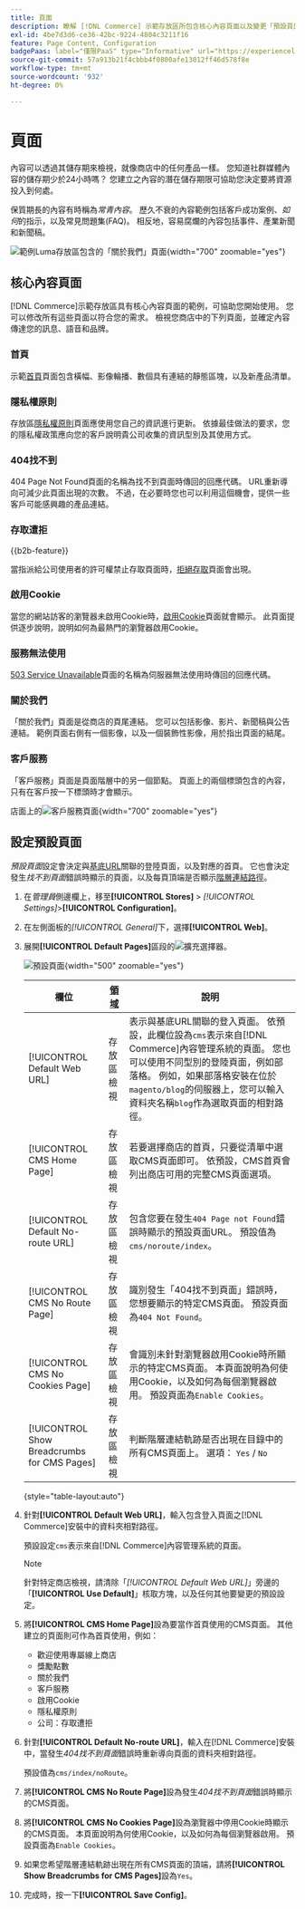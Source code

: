 ```yaml
---
title: 頁面
description: 瞭解 [!DNL Commerce] 示範存放區所包含核心內容頁面以及變更「預設頁面」設定的詳細資訊。
exl-id: 4be7d3d6-ce36-42bc-9224-4804c3211f16
feature: Page Content, Configuration
badgePaas: label="僅限PaaS" type="Informative" url="https://experienceleague.adobe.com/zh-hant/docs/commerce/user-guides/product-solutions" tooltip="僅適用於雲端專案(Adobe管理的PaaS基礎結構)和內部部署專案的Adobe Commerce 。"
source-git-commit: 57a913b21f4cbbb4f0800afe13012ff46d578f8e
workflow-type: tm+mt
source-wordcount: '932'
ht-degree: 0%

---
```


# 頁面

內容可以透過其儲存期來檢視，就像商店中的任何產品一樣。 您知道社群媒體內容的儲存期少於24小時嗎？ 您建立之內容的潛在儲存期限可協助您決定要將資源投入到何處。

保質期長的內容有時稱為&#x200B;_常青內容_。 歷久不衰的內容範例包括客戶成功案例、_如何_&#x200B;的指示，以及常見問題集(FAQ)。 相反地，容易腐爛的內容包括事件、產業新聞和新聞稿。

![範例Luma存放區包含的「關於我們」頁面](./assets/storefront-about-us.png){width="700" zoomable="yes"}

## 核心內容頁面

[!DNL Commerce]示範存放區具有核心內容頁面的範例，可協助您開始使用。 您可以修改所有這些頁面以符合您的需求。 檢視您商店中的下列頁面，並確定內容傳達您的訊息、語音和品牌。

### 首頁

示範[首頁](../getting-started/storefront.md#home-page)頁面包含橫幅、影像輪播、數個具有連結的靜態區塊，以及新產品清單。

### 隱私權原則

存放區[隱私權原則](../getting-started/privacy-policy.md)頁面應使用您自己的資訊進行更新。 依據最佳做法的要求，您的隱私權政策應向您的客戶說明貴公司收集的資訊型別及其使用方式。

### 404找不到

404 Page Not Found頁面的名稱為找不到頁面時傳回的回應代碼。 URL重新導向可減少此頁面出現的次數。 不過，在必要時您也可以利用這個機會，提供一些客戶可能感興趣的產品連結。

### 存取遭拒

{{b2b-feature}}

當指派給公司使用者的許可權禁止存取頁面時，[拒絕存取](../b2b/account-company-roles-permissions.md)頁面會出現。

### 啟用Cookie

當您的網站訪客的瀏覽器未啟用Cookie時，[啟用Cookie](../getting-started/compliance-cookie-law.md)頁面就會顯示。 此頁面提供逐步說明，說明如何為最熱門的瀏覽器啟用Cookie。

### 服務無法使用

[503 Service Unavailable](../configuration-reference/general/general.md)頁面的名稱為伺服器無法使用時傳回的回應代碼。

### 關於我們

「關於我們」頁面是從商店的頁尾連結。 您可以包括影像、影片、新聞稿與公告連結。 範例頁面右側有一個影像，以及一個裝飾性影像，用於指出頁面的結尾。

### 客戶服務

「客戶服務」頁面是頁面階層中的另一個節點。 頁面上的兩個標頭包含的內容，只有在客戶按一下標頭時才會顯示。

店面上的![客戶服務頁面](./assets/storefront-customer-service.png){width="700" zoomable="yes"}

## 設定預設頁面

_預設頁面_&#x200B;設定會決定與[基底URL](../stores-purchase/store-urls.md)關聯的登陸頁面，以及對應的首頁。 它也會決定發生&#x200B;_找不到頁面_&#x200B;錯誤時顯示的頁面，以及每頁頂端是否顯示[階層連結路徑](../catalog/navigation-breadcrumb-trail.md)。

1. 在&#x200B;_管理員_&#x200B;側邊欄上，移至&#x200B;**[!UICONTROL Stores]** > _[!UICONTROL Settings]_>**[!UICONTROL Configuration]**。

1. 在左側面板的&#x200B;_[!UICONTROL General]_&#x200B;下，選擇&#x200B;**[!UICONTROL Web]**。

1. 展開&#x200B;**[!UICONTROL Default Pages]**&#x200B;區段的![擴充選擇器](../assets/icon-display-expand.png)。

   ![預設頁面](./assets/web-default-pages.png){width="500" zoomable="yes"}

   | 欄位 | [領域](../getting-started/websites-stores-views.md#scope-settings) | 說明 |
   |--- |--- |--- |
   | [!UICONTROL Default Web URL] | 存放區檢視 | 表示與基底URL關聯的登入頁面。 依預設，此欄位設為`cms`表示來自[!DNL Commerce]內容管理系統的頁面。 您也可以使用不同型別的登陸頁面，例如部落格。 例如，如果部落格安裝在位於`magento/blog`的伺服器上，您可以輸入資料夾名稱`blog`作為選取頁面的相對路徑。 |
   | [!UICONTROL CMS Home Page] | 存放區檢視 | 若要選擇商店的首頁，只要從清單中選取CMS頁面即可。 依預設，CMS首頁會列出商店可用的完整CMS頁面選項。 |
   | [!UICONTROL Default No-route URL] | 存放區檢視 | 包含您要在發生`404 Page not Found`錯誤時顯示的預設頁面URL。 預設值為`cms/noroute/index`。 |
   | [!UICONTROL CMS No Route Page] | 存放區檢視 | 識別發生「404找不到頁面」錯誤時，您想要顯示的特定CMS頁面。 預設頁面為`404 Not Found`。 |
   | [!UICONTROL CMS No Cookies Page] | 存放區檢視 | 會識別未針對瀏覽器啟用Cookie時所顯示的特定CMS頁面。 本頁面說明為何使用Cookie，以及如何為每個瀏覽器啟用。 預設頁面為`Enable Cookies`。 |
   | [!UICONTROL Show Breadcrumbs for CMS Pages] | 存放區檢視 | 判斷階層連結軌跡是否出現在目錄中的所有CMS頁面上。 選項： `Yes` / `No` |

   {style="table-layout:auto"}

1. 針對&#x200B;**[!UICONTROL Default Web URL]**，輸入包含登入頁面之[!DNL Commerce]安裝中的資料夾相對路徑。

   預設設定`cms`表示來自[!DNL Commerce]內容管理系統的頁面。

   >[!NOTE]
   >
   >針對特定商店檢視，請清除「_[!UICONTROL Default Web URL]_」旁邊的「**[!UICONTROL Use Default]**」核取方塊，以及任何其他要變更的預設設定。

1. 將&#x200B;**[!UICONTROL CMS Home Page]**&#x200B;設為要當作首頁使用的CMS頁面。 其他建立的頁面則可作為首頁使用，例如：

   - 歡迎使用專屬線上商店
   - 獎勵點數
   - 關於我們
   - 客戶服務
   - 啟用Cookie
   - 隱私權原則
   - 公司：存取遭拒

1. 針對&#x200B;**[!UICONTROL Default No-route URL]**，輸入在[!DNL Commerce]安裝中，當發生&#x200B;_404找不到頁面_&#x200B;錯誤時重新導向頁面的資料夾相對路徑。

   預設值為`cms/index/noRoute`。

1. 將&#x200B;**[!UICONTROL CMS No Route Page]**&#x200B;設為發生&#x200B;_404找不到頁面_&#x200B;錯誤時顯示的CMS頁面。

1. 將&#x200B;**[!UICONTROL CMS No Cookies Page]**&#x200B;設為瀏覽器中停用Cookie時顯示的CMS頁面。 本頁面說明為何使用Cookie，以及如何為每個瀏覽器啟用。 預設頁面為`Enable Cookies`。

1. 如果您希望階層連結軌跡出現在所有CMS頁面的頂端，請將&#x200B;**[!UICONTROL Show Breadcrumbs for CMS Pages]**&#x200B;設為`Yes`。

1. 完成時，按一下&#x200B;**[!UICONTROL Save Config]**。
